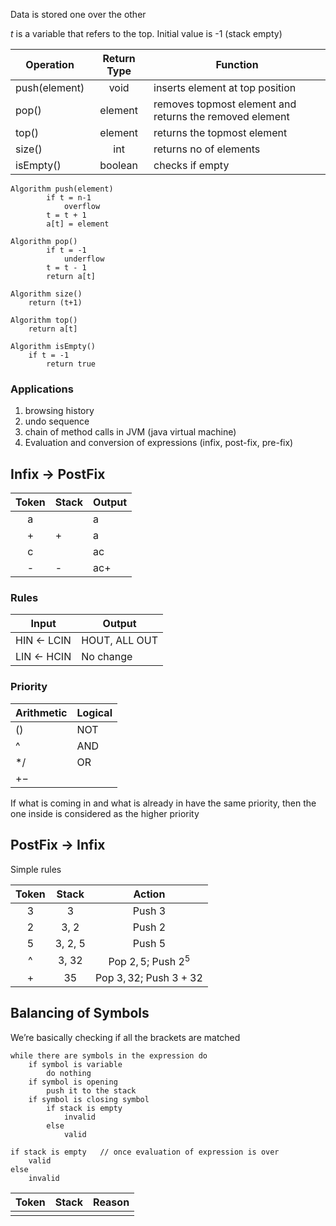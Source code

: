 Data is stored one over the other

$t$ is a variable that refers to the top. Initial value is -1 (stack empty)

| Operation     | Return Type | Function                                                |
| ------------- | :---------: | ------------------------------------------------------- |
| push(element) |    void     | inserts element at top position                         |
| pop()         |   element   | removes topmost element and returns the removed element |
| top()         |   element   | returns the topmost element                             |
| size()        |     int     | returns no of elements                                  |
| isEmpty()     |   boolean   | checks if empty                                         |

```pseudocode
Algorithm push(element)
		if t = n-1
			overflow
		t = t + 1
		a[t] = element

Algorithm pop()
		if t = -1
			underflow
		t = t - 1
		return a[t]

Algorithm size()
	return (t+1)
	
Algorithm top()
	return a[t]
	
Algorithm isEmpty()
	if t = -1
		return true
```

### Applications

1. browsing history
2. undo sequence
3. chain of method calls in JVM (java virtual machine)
4. Evaluation and conversion of expressions (infix, post-fix, pre-fix)

## Infix $\to$ PostFix

| Token | Stack | Output    |
| :---: | :---- | :-------- |
|   a   |       | a         |
|   +   | +     | a         |
|   c   |       | ac        |
|   -   | -     | ac+       |

### Rules

| Input                 | Output        |
| --------------------- | ------------- |
| HIN $\leftarrow$ LCIN | HOUT, ALL OUT |
| LIN $\leftarrow$ HCIN | No change     |

### Priority

| Arithmetic | Logical |
| ---------- | ------- |
| $()$       | NOT     |
| ^          | AND     |
| $*/$       | OR      |
| $+-$       |         |

If what is coming in and what is already in have the same priority, then
the one inside is considered as the higher priority

## PostFix $\to$ Infix

Simple rules

| Token |  Stack  |          Action          |
| :---: | :-----: | :----------------------: |
|   3   |    3    |          Push 3          |
|   2   |  3, 2   |          Push 2          |
|   5   | 3, 2, 5 |          Push 5          |
|   ^   |  3, 32  |  Pop $2, 5$; Push $2^5$  |
|   +   |   35    | Pop $3, 32$; Push $3+32$ |

## Balancing of Symbols

We’re basically checking if all the brackets are matched

```pseudocode
while there are symbols in the expression do
	if symbol is variable
		do nothing
	if symbol is opening
		push it to the stack
	if symbol is closing symbol
		if stack is empty
			invalid
		else
			valid
		
if stack is empty	// once evaluation of expression is over
	valid
else
	invalid
```

| Token | Stack | Reason |
| :---: | :---: | :----: |
|       |       |        |
